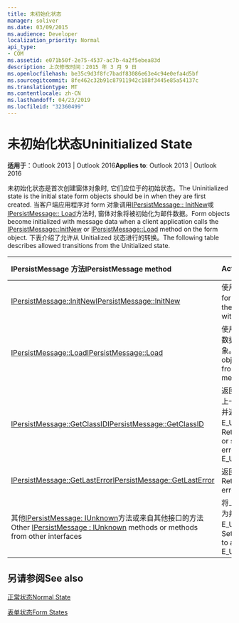 ```yaml
---
title: 未初始化状态
manager: soliver
ms.date: 03/09/2015
ms.audience: Developer
localization_priority: Normal
api_type:
- COM
ms.assetid: e071b50f-2e75-4537-ac7b-4a2f5ebea83d
description: 上次修改时间：2015 年 3 月 9 日
ms.openlocfilehash: be35c9d3f8fc7badf83086e63e4c94e0efa4d5bf
ms.sourcegitcommit: 8fe462c32b91c87911942c188f3445e85a54137c
ms.translationtype: MT
ms.contentlocale: zh-CN
ms.lasthandoff: 04/23/2019
ms.locfileid: "32360499"
---
```

# <a name="uninitialized-state"></a><span data-ttu-id="e7c39-103">未初始化状态</span><span class="sxs-lookup"><span data-stu-id="e7c39-103">Uninitialized State</span></span>

  
  
<span data-ttu-id="e7c39-104">**适用于**：Outlook 2013 | Outlook 2016</span><span class="sxs-lookup"><span data-stu-id="e7c39-104">**Applies to**: Outlook 2013 | Outlook 2016</span></span> 
  
<span data-ttu-id="e7c39-105">未初始化状态是首次创建窗体对象时, 它们应位于的初始状态。</span><span class="sxs-lookup"><span data-stu-id="e7c39-105">The Uninitialized state is the initial state form objects should be in when they are first created.</span></span> <span data-ttu-id="e7c39-106">当客户端应用程序对 form 对象调用[IPersistMessage:: InitNew](ipersistmessage-initnew.md)或[IPersistMessage:: Load](ipersistmessage-load.md)方法时, 窗体对象将被初始化为邮件数据。</span><span class="sxs-lookup"><span data-stu-id="e7c39-106">Form objects become initialized with message data when a client application calls the [IPersistMessage::InitNew](ipersistmessage-initnew.md) or [IPersistMessage::Load](ipersistmessage-load.md) method on the form object.</span></span> <span data-ttu-id="e7c39-107">下表介绍了允许从 Unitialized 状态进行的转换。</span><span class="sxs-lookup"><span data-stu-id="e7c39-107">The following table describes allowed transitions from the Unitialized state.</span></span> 
  
|<span data-ttu-id="e7c39-108">**IPersistMessage 方法**</span><span class="sxs-lookup"><span data-stu-id="e7c39-108">**IPersistMessage method**</span></span>|<span data-ttu-id="e7c39-109">**Action**</span><span class="sxs-lookup"><span data-stu-id="e7c39-109">**Action**</span></span>|<span data-ttu-id="e7c39-110">**新状态**</span><span class="sxs-lookup"><span data-stu-id="e7c39-110">**New state**</span></span>|
|:-----|:-----|:-----|
|[<span data-ttu-id="e7c39-111">IPersistMessage::InitNew</span><span class="sxs-lookup"><span data-stu-id="e7c39-111">IPersistMessage::InitNew</span></span>](ipersistmessage-initnew.md) <br/> |<span data-ttu-id="e7c39-112">使用默认数据加载 form 对象。</span><span class="sxs-lookup"><span data-stu-id="e7c39-112">Load the form object with default data.</span></span>  <br/> |[<span data-ttu-id="e7c39-113">Normal</span><span class="sxs-lookup"><span data-stu-id="e7c39-113">Normal</span></span>](normal-state.md) <br/> |
|[<span data-ttu-id="e7c39-114">IPersistMessage::Load</span><span class="sxs-lookup"><span data-stu-id="e7c39-114">IPersistMessage::Load</span></span>](ipersistmessage-load.md) <br/> |<span data-ttu-id="e7c39-115">使用目标邮件中的数据加载 form 对象。</span><span class="sxs-lookup"><span data-stu-id="e7c39-115">Load the form object with data from the target message.</span></span>  <br/> |<span data-ttu-id="e7c39-116">一般</span><span class="sxs-lookup"><span data-stu-id="e7c39-116">Normal</span></span>  <br/> |
|[<span data-ttu-id="e7c39-117">IPersistMessage::GetClassID</span><span class="sxs-lookup"><span data-stu-id="e7c39-117">IPersistMessage::GetClassID</span></span>](ipersistmessage-getclassid.md) <br/> |<span data-ttu-id="e7c39-118">返回 success, 或将上一个错误设置为并返回 E_UNEXPECTED。</span><span class="sxs-lookup"><span data-stu-id="e7c39-118">Return success, or set the last error to and return E_UNEXPECTED.</span></span>  <br/> |<span data-ttu-id="e7c39-119">即</span><span class="sxs-lookup"><span data-stu-id="e7c39-119">Uninitialized</span></span>  <br/> |
|[<span data-ttu-id="e7c39-120">IPersistMessage::GetLastError</span><span class="sxs-lookup"><span data-stu-id="e7c39-120">IPersistMessage::GetLastError</span></span>](ipersistmessage-getlasterror.md) <br/> |<span data-ttu-id="e7c39-121">返回上一个错误。</span><span class="sxs-lookup"><span data-stu-id="e7c39-121">Return the last error.</span></span>  <br/> |<span data-ttu-id="e7c39-122">即</span><span class="sxs-lookup"><span data-stu-id="e7c39-122">Uninitialized</span></span>  <br/> |
|<span data-ttu-id="e7c39-123">其他[IPersistMessage: IUnknown](ipersistmessageiunknown.md)方法或来自其他接口的方法</span><span class="sxs-lookup"><span data-stu-id="e7c39-123">Other [IPersistMessage : IUnknown](ipersistmessageiunknown.md) methods or methods from other interfaces</span></span>  <br/> |<span data-ttu-id="e7c39-124">将上一个错误设置为并返回 E_UNEXPECTED。</span><span class="sxs-lookup"><span data-stu-id="e7c39-124">Set the last error to and return E_UNEXPECTED.</span></span>  <br/> |<span data-ttu-id="e7c39-125">即</span><span class="sxs-lookup"><span data-stu-id="e7c39-125">Uninitialized</span></span>  <br/> |
   
## <a name="see-also"></a><span data-ttu-id="e7c39-126">另请参阅</span><span class="sxs-lookup"><span data-stu-id="e7c39-126">See also</span></span>



[<span data-ttu-id="e7c39-127">正常状态</span><span class="sxs-lookup"><span data-stu-id="e7c39-127">Normal State</span></span>](normal-state.md)
  
[<span data-ttu-id="e7c39-128">表单状态</span><span class="sxs-lookup"><span data-stu-id="e7c39-128">Form States</span></span>](form-states.md)

